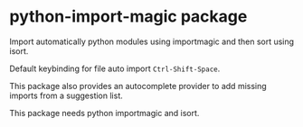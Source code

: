 # python-import-magic package

Import automatically python modules using importmagic and then sort using isort.

Default keybinding for file auto import `Ctrl-Shift-Space`.

This package also provides an autocomplete provider to add missing imports from a suggestion list.

This package needs python importmagic and isort.
